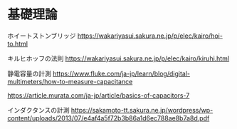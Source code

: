 # 基礎理論
ホイートストンブリッジ
https://wakariyasui.sakura.ne.jp/p/elec/kairo/hoi-to.html

キルヒホッフの法則
https://wakariyasui.sakura.ne.jp/p/elec/kairo/kiruhi.html



静電容量の計測
https://www.fluke.com/ja-jp/learn/blog/digital-multimeters/how-to-measure-capacitance

https://article.murata.com/ja-jp/article/basics-of-capacitors-7


インダクタンスの計測
https://sakamoto-tt.sakura.ne.jp/wordpress/wp-content/uploads/2013/07/e4af4a5f72b3b86a1d6ec788ae8b7a8d.pdf



